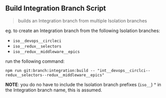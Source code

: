 Build Integration Branch Script
---

> builds an Integration branch from multiple Isolation branches

eg. to create an Integration branch from the following Isolation branches:
 - ``iso__devops__circleci``
 - ``iso__redux__selectors``
 - ``iso__redux__middleware__epics``

run the following command:
```
npm run git:branch:integration:build -- "int__devops__circlci--redux__selectors--redux__middleware__epics"
```

**NOTE**: you do no have to include the Isolation branch prefixes (``iso__``) ^ in the Integration branch name, this is assumed.
